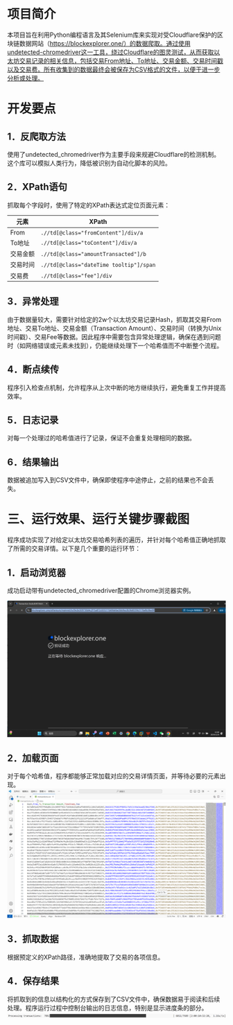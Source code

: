 # 项目简介
本项目旨在利用Python编程语言及其Selenium库来实现对受Cloudflare保护的区块链数据网站（https://blockexplorer.one/）的数据爬取。通过使用undetected-chromedriver这一工具，绕过Cloudflare的图灵测试，从而获取以太坊交易记录的相关信息，包括交易From地址、To地址、交易金额、交易时间戳以及交易费。所有收集到的数据最终会被保存为CSV格式的文件，以便于进一步分析或处理。

# 开发要点
## 1．反爬取方法
使用了undetected_chromedriver作为主要手段来规避Cloudflare的检测机制。这个库可以模拟人类行为，降低被识别为自动化脚本的风险。

## 2．XPath语句
抓取每个字段时，使用了特定的XPath表达式定位页面元素：

| 元素     | XPath                                               |
| -------- | --------------------------------------------------- |
| From     | `.//td[@class="fromContent"]/div/a`                 |
| To地址   | `.//td[@class="toContent"]/div/a`                   |
| 交易金额 | `.//td[@class="amountTransacted"]/b`                |
| 交易时间 | `.//td[@class="dateTime tooltip"]/span`             |
| 交易费   | `.//td[@class="fee"]/div`                           |

## 3．异常处理
由于数据量较大，需要针对给定的2w个以太坊交易记录Hash，抓取其交易From地址、交易To地址、交易金额（Transaction Amount）、交易时间（转换为Unix时间戳）、交易Fee等数据。因此程序中需要包含异常处理逻辑，确保在遇到问题时（如网络错误或元素未找到），仍能继续处理下一个哈希值而不中断整个流程。
## 4．断点续传
程序引入检查点机制，允许程序从上次中断的地方继续执行，避免重复工作并提高效率。
## 5．日志记录
对每一个处理过的哈希值进行了记录，保证不会重复处理相同的数据。
## 6．结果输出
数据被追加写入到CSV文件中，确保即使程序中途停止，之前的结果也不会丢失。
# 三、运行效果、运行关键步骤截图
程序成功实现了对给定以太坊交易哈希列表的遍历，并针对每个哈希值正确地抓取了所需的交易详情。以下是几个重要的运行环节：
## 1．启动浏览器
成功启动带有undetected_chromedriver配置的Chrome浏览器实例。

![成功绕过Cloudflare的图灵测试后加载目标网页](picture\图片1.png)

## 2．加载页面
对于每个哈希值，程序都能够正常加载对应的交易详情页面，并等待必要的元素出现。
![显示已抓取数据的一行或多行示例](picture\图片2.png)

## 3．抓取数据
根据预定义的XPath路径，准确地提取了交易的各项信息。

## 4．保存结果
将抓取到的信息以结构化的方式保存到了CSV文件中，确保数据易于阅读和后续处理。程序运行过程中控制台输出的日志信息，特别是显示进度条的部分。
![进度条显示](picture\图片3.png)
